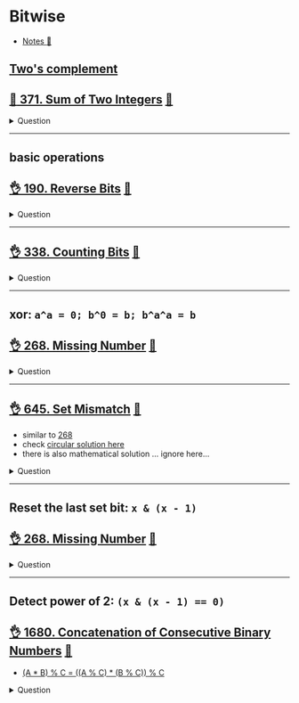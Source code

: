 # Bitwise
- [Notes :notebook:](../../_notes/bitwise.md)

## [Two's complement](../../_notes/bitwise.md#twos-complement)

## [:thinking: 371. Sum of Two Integers](https://leetcode.com/problems/sum-of-two-integers/) [:dart:](sum_of_2_ints.h)
<details><summary markdown="span">Question</summary>

```markdown
Given two integers a and b, return the sum of the two integers without using the operators + and -.
```
</details>

------------------------------------------------------------------------------

## basic operations
## [:ok_hand: 190. Reverse Bits](https://leetcode.com/problems/missing-number/) [:dart:](reverse_bits.h)
<details><summary markdown="span">Question</summary>

```markdown
Reverse bits of a given 32 bits unsigned integer.

Input:            n = 00000010100101000001111010011100
Output:    964176192 (00111001011110000010100101000000)
```
</details>

------------------------------------------------------------------------------

## [:ok_hand: 338. Counting Bits](https://leetcode.com/problems/counting-bits/) [:dart:](counting_bits.h)
<details><summary markdown="span">Question</summary>

```markdown
Given an integer n, return an array ans of length n + 1 such that
for each i (0 <= i <= n),
ans[i] is the number of 1's in the binary representation of i.

Input: n = 5
Output: [0,1,1,2,1,2]
```
</details>

------------------------------------------------------------------------------

## xor: `a^a = 0; b^0 = b; b^a^a = b`

## [:ok_hand: 268. Missing Number](https://leetcode.com/problems/missing-number/) [:dart:](missing_num.h)
<details><summary markdown="span">Question</summary>

```markdown
Given an array nums containing n distinct numbers in the range [0, n], return the only number in the range that is missing from the array.

Input: nums = [3,0,1]
Output: 2
```
</details>

------------------------------------------------------------------------------

## [:ok_hand: 645. Set Mismatch](https://leetcode.com/problems/set-mismatch/) [:dart:](set_mismatch.h)
- similar to [268](#ok_hand-268-missing-number-dart)
- check [circular solution here](../sorting/set_mismatch_circular_sort.h)
- there is also mathematical solution ... ignore here...

<details><summary markdown="span">Question</summary>

```markdown
You have a set of integers s, which originally contains all the numbers from 1 to n.

Unfortunately, due to some error, one of the numbers in s got duplicated to
another number in the set, which results in repetition of one number and loss of
another number.

You are given an integer array nums representing the data status of this set
after the error.

Find the number that occurs twice and the number that is missing and
return them in the form of an array.

Example 1:
Input: nums = [1,2,2,4]
Output: [2,3]

Example 2:
Input: nums = [1,1]
Output: [1,2]
```
</details>

------------------------------------------------------------------------------

## Reset the last set bit: `x & (x - 1)`

## [:ok_hand: 268. Missing Number](https://leetcode.com/problems/number-of-1-bits/) [:dart:](number_of_setbit.h)
<details><summary markdown="span">Question</summary>

```markdown
Write a function that takes an unsigned integer and
returns the number of '1' bits it has (also known as the Hamming weight).
```
</details>

------------------------------------------------------------------------------

## Detect power of 2: `(x & (x - 1) == 0)`

## [:ok_hand: 1680. Concatenation of Consecutive Binary Numbers](https://leetcode.com/problems/concatenation-of-consecutive-binary-numbers/) [:dart:](concat_consecutive_binary_nums.h)
- [(A * B) % C = ((A % C) * (B % C)) % C](../../_notes/math.md#modular-multiplication-property)

<details><summary markdown="span">Question</summary>
```markdown
- Given an integer n, return the decimal value of the binary string formed by concatenating the binary representations of 1 to n in order, modulo 10^9 + 7.

Input: n = 3
Output: 27
Explanation: In binary, 1, 2, and 3 corresponds to "1", "10", and "11".
After concatenating them, we have "11011", which corresponds to the decimal value 27.
```
</details>

------------------------------------------------------------------------------
